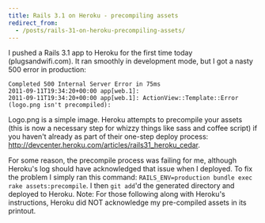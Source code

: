 ```yaml
---
title: Rails 3.1 on Heroku - precompiling assets
redirect_from:
  - /posts/rails-31-on-heroku-precompiling-assets/
---
```


I pushed a Rails 3.1 app to Heroku for the first time today (plugsandwifi.com). It ran smoothly in development mode, but I got a nasty 500 error in production:

	Completed 500 Internal Server Error in 75ms
	2011-09-11T19:34:20+00:00 app[web.1]:
	2011-09-11T19:34:20+00:00 app[web.1]: ActionView::Template::Error (logo.png isn't precompiled):

Logo.png is a simple image. Heroku attempts to precompile your assets (this is now a necessary step for whizzy things like sass and coffee script) if you haven't already as part of their one-step deploy process: http://devcenter.heroku.com/articles/rails31_heroku_cedar.


For some reason, the precompile process was failing for me, although Heroku's log should have acknowledged that issue when I deployed. To fix the problem I simply ran this command: ```RAILS_ENV=production bundle exec rake assets:precompile```. I then ```git add```'d the generated directory and deployed to Heroku. Note: For those following along with Heroku's instructions, Heroku did NOT acknowledge my pre-compiled assets in its printout.